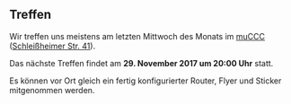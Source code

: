 ## Treffen

Wir treffen uns meistens am letzten Mittwoch des Monats im [muCCC](https://muc.ccc.de) ([Schleißheimer Str. 41](https://osm.org/go/0JAf0IVLh?node=2012031859)).

Das nächste Treffen findet am **29. November 2017 um 20:00 Uhr** statt.

Es können vor Ort gleich ein fertig konfigurierter Router, Flyer und Sticker mitgenommen werden.
